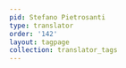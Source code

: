 ```yaml
---
pid: Stefano Pietrosanti
type: translator
order: '142'
layout: tagpage
collection: translator_tags
---
```

